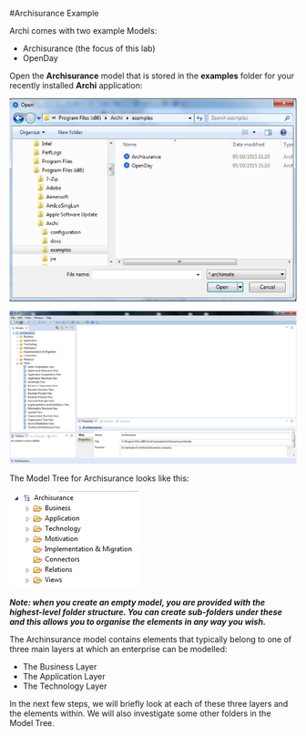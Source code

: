 #Archisurance Example

Archi comes with two example Models:

- Archisurance (the focus of this lab)
- OpenDay

Open the **Archisurance** model that is stored in the **examples** folder for your recently installed **Archi** application:

![Open Archisurance Example](img/05.png)

![Archisurance Model](img/06.png)

The Model Tree for Archisurance looks like this:

![Archisurance Model Tree](img/07.png)

***Note: when you create an empty model, you are provided with the highest-level folder structure. You can create sub-folders under these and this allows you to organise the elements in any way you wish.***  

The Archinsurance model contains elements that typically belong to one of three main layers at which an enterprise can be modelled:

- The Business Layer
- The Application Layer
- The Technology Layer

In the next few steps, we will briefly look at each of these three layers and the elements within.  We will also investigate some other folders in the Model Tree.

